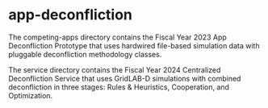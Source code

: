 # app-deconfliction

The competing-apps directory contains the Fiscal Year 2023 App Deconfliction Prototype that uses hardwired file-based simulation data with pluggable deconfliction methodology classes.

The service directory contains the Fiscal Year 2024 Centralized Deconfliction Service that uses GridLAB-D simulations with combined deconfliction in three stages: Rules & Heuristics, Cooperation, and Optimization.
